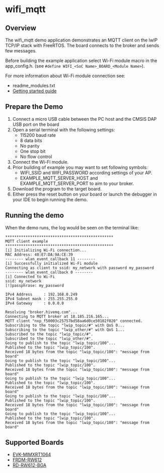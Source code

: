 # wifi_mqtt

## Overview

The wifi_mqtt demo application demonstrates an MQTT client on the lwIP TCP/IP stack with FreeRTOS.
The board connects to the broker and sends few messages.

Before building the example application select Wi-Fi module macro in the app_config.h. 
(see `#define WIFI_<SoC Name>_BOARD_<Module Name>`).

For more information about Wi-Fi module connection see:
- readme_modules.txt
- [Getting started guide](https://www.nxp.com/document/guide/getting-started-with-nxp-wi-fi-modules-using-i-mx-rt-platform:GS-WIFI-MODULES-IMXRT-PLATFORM)


## Prepare the Demo
1.  Connect a micro USB cable between the PC host and the CMSIS DAP USB port on the board
2.  Open a serial terminal with the following settings:
    - 115200 baud rate
    - 8 data bits
    - No parity
    - One stop bit
    - No flow control
3.  Connect the Wi-Fi module.
4.  Prior building of example you may want to set following symbols:
	- WIFI_SSID and WIFI_PASSWORD according settings of your AP.
	- EXAMPLE_MQTT_SERVER_HOST and EXAMPLE_MQTT_SERVER_PORT to aim to your broker.
5.  Download the program to the target board.
6.  Either press the reset button on your board or launch the debugger in your IDE to begin running the demo.


## Running the demo
When the demo runs, the log would be seen on the terminal like:

~~~~~~~~~~~~~~~~~~~~~~~~~~~~~~~~~~~
************************************************
MQTT client example
************************************************
[i] Initializing Wi-Fi connection... 
MAC Address: 48:E7:DA:9A:CE:39 
-------- wlan_event_callback 11 --------
[i] Successfully initialized Wi-Fi module
Connecting as client to ssid: my_network with password my_password
-------- wlan_event_callback 0 --------
[i] Connected to Wi-Fi
ssid: my_network
[!]passphrase: my_password

IPv4 Address     : 192.168.0.249
IPv4 Subnet mask : 255.255.255.0
IPv4 Gateway     : 0.0.0.0

Resolving "broker.hivemq.com"...
Connecting to MQTT broker at 18.185.216.165...
MQTT client "nxp_f50003c25757bd58aa6d0ce50102f020" connected.
Subscribing to the topic "lwip_topic/#" with QoS 0...
Subscribing to the topic "lwip_other/#" with QoS 1...
Subscribed to the topic "lwip_topic/#".
Subscribed to the topic "lwip_other/#".
Going to publish to the topic "lwip_topic/100"...
Published to the topic "lwip_topic/100".
Received 18 bytes from the topic "lwip_topic/100": "message from board"
Going to publish to the topic "lwip_topic/100"...
Published to the topic "lwip_topic/100".
Received 18 bytes from the topic "lwip_topic/100": "message from board"
Going to publish to the topic "lwip_topic/100"...
Published to the topic "lwip_topic/100".
Received 18 bytes from the topic "lwip_topic/100": "message from board"
Going to publish to the topic "lwip_topic/100"...
Published to the topic "lwip_topic/100".
Received 18 bytes from the topic "lwip_topic/100": "message from board"
Going to publish to the topic "lwip_topic/100"...
Published to the topic "lwip_topic/100".
Received 18 bytes from the topic "lwip_topic/100": "message from board"
~~~~~~~~~~~~~~~~~~~~~~~~~~~~~~~~~~~

## Supported Boards
- [EVK-MIMXRT1064](../../_boards/evkmimxrt1064/wifi_examples/common/wifi_examples_readme.md)
- [FRDM-RW612](../../_boards/frdmrw612/wifi_examples/common/wifi_examples_readme.md)
- [RD-RW612-BGA](../../_boards/rdrw612bga/wifi_examples/common/wifi_examples_readme.md)
